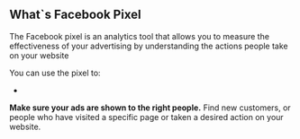 ## What`s Facebook Pixel

The Facebook pixel is an analytics tool that allows you to measure the effectiveness of your advertising by understanding the actions people take on your website

You can use the pixel to:


- 
**Make sure your ads are shown to the right people.**
Find new customers, or people who have visited a specific page or taken a desired action on your website.
